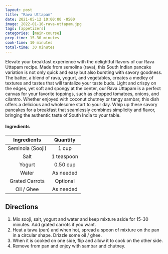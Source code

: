 ```yaml
---
layout: post
title: "Rava Uttapam"
date: 2021-05-12 10:00:00 -0500
image: 2022-01-16-rava-uttapam.jpg
tags: [appetizers]
categories: [main-course]
prep-time: 15-30 minutes
cook-time: 10 minutes
total-time: 30 minutes
---
```


Elevate your breakfast experience with the delightful flavors of our Rava Uttapam recipe. Made from semolina (rava), this South Indian pancake variation is not only quick and easy but also bursting with savory goodness. The batter, a blend of rava, yogurt, and vegetables, creates a medley of textures and tastes that will tantalize your taste buds. Light and crispy on the edges, yet soft and spongy at the center, our Rava Uttapam is a perfect canvas for your favorite toppings, such as chopped tomatoes, onions, and cilantro. Whether enjoyed with coconut chutney or tangy sambar, this dish offers a delicious and wholesome start to your day. Whip up these savory pancakes for a breakfast that seamlessly combines simplicity and flavor, bringing the authentic taste of South India to your table.

#### Ingredients

|    Ingredients   |    Quantity   |
|:----------------:|:-------------:|
| Seminola (Sooji) |     1 cup     |
|       Salt       |   1 teaspoon  |
|      Yogurt      |    0.50 cup   |
|       Water      |   As needed   |
|  Grated Carrots  |    Optional   |
|    Oil / Ghee    |   As needed   |

## Directions

1. Mix sooji, salt, yogurt and water and keep mixture aside for 15-30 minutes. Add grated carrots if you want.
2. Heat a tawa (pan) and when hot, spread a spoon of mixture on the pan in a circular shape. Drizzle some oil / ghee.
3. When it is cooked on one side, flip and allow it to cook on the other side.
4. Remove from pan and enjoy with sambar and chutney.
